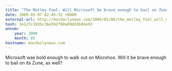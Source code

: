 ```yaml
---
title: "The Motley Fool: Will Microsoft be brave enough to bail on Zune?"
date: 2008-05-07 02:45:32 +0000
external-url: http://macdailynews.com/2008/05/06/the_motley_fool_will_microsoft_be_brave_enough_to_bail_on_zune/
hash: 3e127c1935c36e592f80a09dd3b84e93
annum:
    year: 2008
    month: 05
hostname: macdailynews.com
---
```


Microsoft was bold enough to walk out on Microhoo. Will it be brave enough to bail on its Zune, as well?
